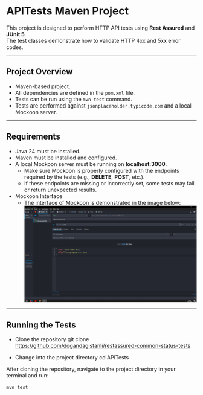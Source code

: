 # APITests Maven Project

This project is designed to perform HTTP API tests using **Rest Assured** and **JUnit 5**.  
The test classes demonstrate how to validate HTTP 4xx and 5xx error codes.

---

## Project Overview

- Maven-based project.
- All dependencies are defined in the `pom.xml` file.
- Tests can be run using the `mvn test` command.
- Tests are performed against `jsonplaceholder.typicode.com` and a local Mockoon server.

---

## Requirements

- Java 24 must be installed.
- Maven must be installed and configured.
- A local Mockoon server must be running on **localhost:3000**.
    - Make sure Mockoon is properly configured with the endpoints required by the tests (e.g., **DELETE**, **POST**, etc.).
    - If these endpoints are missing or incorrectly set, some tests may fail or return unexpected results.
- Mockoon Interface
  - The interface of Mockoon is demonstrated in the image below:
   ![Mockoon Interface](mockoonpost.PNG)

---

## Running the Tests

- Clone the repository
git clone https://github.com/dogandagistanli/restassured-common-status-tests

- Change into the project directory
cd APITests

After cloning the repository, navigate to the project directory in your terminal and run:

```bash
mvn test

